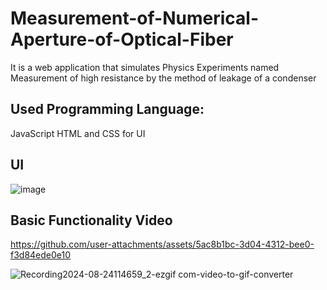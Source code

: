 # Measurement-of-Numerical-Aperture-of-Optical-Fiber
It is a web application that simulates Physics Experiments named Measurement of high resistance by the method of leakage of a condenser

## Used Programming Language:
JavaScript
HTML and CSS for UI

## UI
![image](https://github.com/user-attachments/assets/983b943e-7f96-4b71-96b1-f3aed08fcbfc)

## Basic Functionality Video
https://github.com/user-attachments/assets/5ac8b1bc-3d04-4312-bee0-f3d84ede0e10

![Recording2024-08-24114659_2-ezgif com-video-to-gif-converter](https://github.com/user-attachments/assets/4f63add9-058c-47d0-97d2-ba503c49e738)
